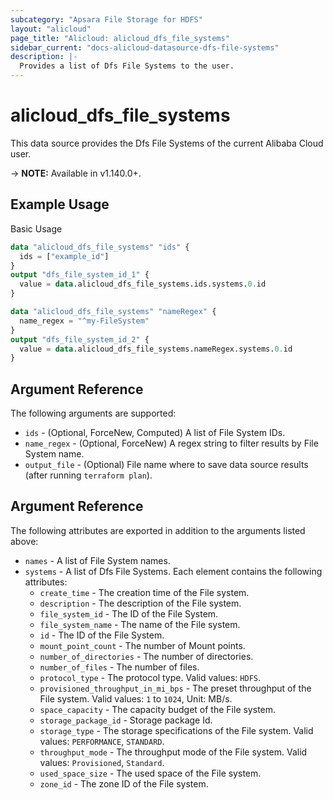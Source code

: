 ```yaml
---
subcategory: "Apsara File Storage for HDFS"
layout: "alicloud"
page_title: "Alicloud: alicloud_dfs_file_systems"
sidebar_current: "docs-alicloud-datasource-dfs-file-systems"
description: |-
  Provides a list of Dfs File Systems to the user.
---
```


# alicloud\_dfs\_file\_systems

This data source provides the Dfs File Systems of the current Alibaba Cloud user.

-> **NOTE:** Available in v1.140.0+.

## Example Usage

Basic Usage

```terraform
data "alicloud_dfs_file_systems" "ids" {
  ids = ["example_id"]
}
output "dfs_file_system_id_1" {
  value = data.alicloud_dfs_file_systems.ids.systems.0.id
}

data "alicloud_dfs_file_systems" "nameRegex" {
  name_regex = "^my-FileSystem"
}
output "dfs_file_system_id_2" {
  value = data.alicloud_dfs_file_systems.nameRegex.systems.0.id
}

```

## Argument Reference

The following arguments are supported:

* `ids` - (Optional, ForceNew, Computed)  A list of File System IDs.
* `name_regex` - (Optional, ForceNew) A regex string to filter results by File System name.
* `output_file` - (Optional) File name where to save data source results (after running `terraform plan`).

## Argument Reference

The following attributes are exported in addition to the arguments listed above:

* `names` - A list of File System names.
* `systems` - A list of Dfs File Systems. Each element contains the following attributes:
	* `create_time` - The creation time of the File system.
	* `description` - The description of the File system.
	* `file_system_id` - The ID of the File System.
	* `file_system_name` - The name of the File system.
	* `id` - The ID of the File System.
	* `mount_point_count` - The number of Mount points.
	* `number_of_directories` - The number of directories.
	* `number_of_files` - The number of files.
	* `protocol_type` - The protocol type. Valid values: `HDFS`.
	* `provisioned_throughput_in_mi_bps` - The preset throughput of the File system. Valid values: `1` to `1024`, Unit: MB/s.
	* `space_capacity` - The capacity budget of the File system.
	* `storage_package_id` - Storage package Id.
	* `storage_type` - The storage specifications of the File system. Valid values: `PERFORMANCE`, `STANDARD`.
	* `throughput_mode` - The throughput mode of the File system. Valid values: `Provisioned`, `Standard`.
	* `used_space_size` - The used space of the File system.
	* `zone_id` - The zone ID of the File system.
